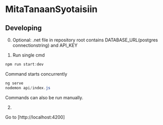 # MitaTanaanSyotaisiin

## Developing

0. Optional:
   .net file in repository root contains DATABASE_URL(postgres connectionstring) and API_KEY

1. Run single cmd

```Powershell
npm run start:dev
```

Command starts concurrently

```Powershell
ng serve
nodemon api/index.js
```

Commands can also be run manually.

2.
Go to [http://localhost:4200]
